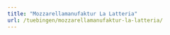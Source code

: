 ```yaml
---
title: "Mozzarellamanufaktur La Latteria"
url: /tuebingen/mozzarellamanufaktur-la-latteria/
---
```

